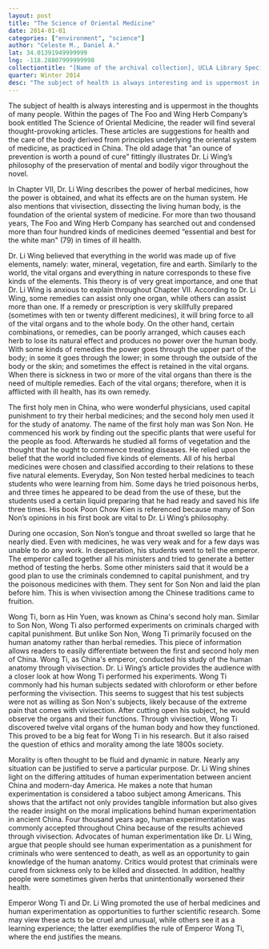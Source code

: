 ```yaml
---
layout: post
title: "The Science of Oriental Medicine"
date: 2014-01-01
categories: ["environment", "science"]
author: "Celeste M., Daniel A."
lat: 34.01391949999999
lng: -118.28807999999998
collectiontitle: "[Name of the archival collection], UCLA Library Special Collections"
quarter: Winter 2014
desc: "The subject of health is always interesting and is uppermost in the thoughts of many people. Within the pages of The Foo and Wing Herb Company’s book entitled The Science of Oriental Medicine, the reader will find several thought-provoking articles. These articles are suggestions for health and the care of the body derived from principles underlying the oriental system of medicine, as practiced in China. The old adage that 'an ounce of prevention is worth a pound of cure' fittingly illustrates Dr. Li Wing’s philosophy of the preservation of mental and bodily vigor throughout the novel."
---
```

The subject of health is always interesting and is uppermost in the thoughts of many people. Within the pages of The Foo and Wing Herb Company’s book entitled The Science of Oriental Medicine, the reader will find several thought-provoking articles. These articles are suggestions for health and the care of the body derived from principles underlying the oriental system of medicine, as practiced in China. The old adage that &quot;an ounce of prevention is worth a pound of cure” fittingly illustrates Dr. Li Wing’s philosophy of the preservation of mental and bodily vigor throughout the novel.

In Chapter VII, Dr. Li Wing describes the power of herbal medicines, how the power is obtained, and what its effects are on the human system. He also mentions that vivisection, dissecting the living human body, is the foundation of the oriental system of medicine. For more than two thousand years, The Foo and Wing Herb Company has searched out and condensed more than four hundred kinds of medicines deemed “essential and best for the white man&quot; (79) in times of ill health.

Dr. Li Wing believed that everything in the world was made up of five elements, namely: water, mineral, vegetation, fire and earth. Similarly to the world, the vital organs and everything in nature corresponds to these five kinds of the elements. This theory is of very great importance, and one that Dr. Li Wing is anxious to explain throughout Chapter VII. According to Dr. Li Wing, some remedies can assist only one organ, while others can assist more than one. If a remedy or prescription is very skillfully prepared (sometimes with ten or twenty different medicines), it will bring force to all of the vital organs and to the whole body. On the other hand, certain combinations, or remedies, can be poorly arranged, which causes each herb to lose its natural effect and produces no power over the human body. With some kinds of remedies the power goes through the upper part of the body; in some it goes through the lower; in some through the outside of the body or the skin; and sometimes the effect is retained in the vital organs. When there is sickness in two or more of the vital organs than there is the need of multiple remedies. Each of the vital organs; therefore, when it is afflicted with ill health, has its own remedy.

The first holy men in China, who were wonderful physicians, used capital punishment to try their herbal medicines; and the second holy men used it for the study of anatomy. The name of the first holy man was Son Non. He commenced his work by finding out the specific plants that were useful for the people as food. Afterwards he studied all forms of vegetation and the thought that he ought to commence treating diseases. He relied upon the belief that the world included five kinds of elements. All of his herbal medicines were chosen and classified according to their relations to these five natural elements. Everyday, Son Non tested herbal medicines to teach students who were learning from him. Some days he tried poisonous herbs, and three times he appeared to be dead from the use of these, but the students used a certain liquid preparing that he had ready and saved his life three times. His book Poon Chow Kien is referenced because many of Son Non’s opinions in his first book are vital to Dr. Li Wing’s philosophy.

During one occasion, Son Non’s tongue and throat swelled so large that he nearly died. Even with medicines, he was very weak and for a few days was unable to do any work. In desperation, his students went to tell the emperor. The emperor called together all his ministers and tried to generate a better method of testing the herbs. Some other ministers said that it would be a good plan to use the criminals condemned to capital punishment, and try the poisonous medicines with them. They sent for Son Non and laid the plan before him. This is when vivisection among the Chinese traditions came to fruition.

Wong Ti, born as Hin Yuen, was known as China's second holy man. Similar to Son Non, Wong Ti also performed experiments on criminals charged with capital punishment. But unlike Son Non, Wong Ti primarily focused on the human anatomy rather than herbal remedies. This piece of information allows readers to easily differentiate between the first and second holy men of China. Wong Ti, as China's emperor, conducted his study of the human anatomy through vivisection. Dr. Li Wing’s article provides the audience with a closer look at how Wong Ti performed his experiments. Wong Ti commonly had his human subjects sedated with chloroform or ether before performing the vivisection. This seems to suggest that his test subjects were not as willing as Son Non's subjects, likely because of the extreme pain that comes with vivisection. After cutting open his subject, he would observe the organs and their functions. Through vivisection, Wong Ti discovered twelve vital organs of the human body and how they functioned. This proved to be a big feat for Wong Ti in his research. But it also raised the question of ethics and morality among the late 1800s society.

Morality is often thought to be fluid and dynamic in nature. Nearly any situation can be justified to serve a particular purpose. Dr. Li Wing shines light on the differing attitudes of human experimentation between ancient China and modern-day America. He makes a note that human experimentation is considered a taboo subject among Americans. This shows that the artifact not only provides tangible information but also gives the reader insight on the moral implications behind human experimentation in ancient China. Four thousand years ago, human experimentation was commonly accepted throughout China because of the results achieved through vivisection. Advocates of human experimentation like Dr. Li Wing, argue that people should see human experimentation as a punishment for criminals who were sentenced to death, as well as an opportunity to gain knowledge of the human anatomy. Critics would protest that criminals were cured from sickness only to be killed and dissected. In addition, healthy people were sometimes given herbs that unintentionally worsened their health.

Emperor Wong Ti and Dr. Li Wing promoted the use of herbal medicines and human experimentation as opportunities to further scientific research. Some may view these acts to be cruel and unusual, while others see it as a learning experience; the latter exemplifies the rule of Emperor Wong Ti, where the end justifies the means.


